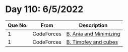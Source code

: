 # Day 110: 6/5/2022

| Que No. | From | Description |
| --- | --- | --- |
| 1 | CodeForces | [B. Ania and Minimizing](https://codeforces.com/problemset/problem/1230/B) |
| 1 | CodeForces | [B. Timofey and cubes](https://codeforces.com/problemset/problem/764/B) |
